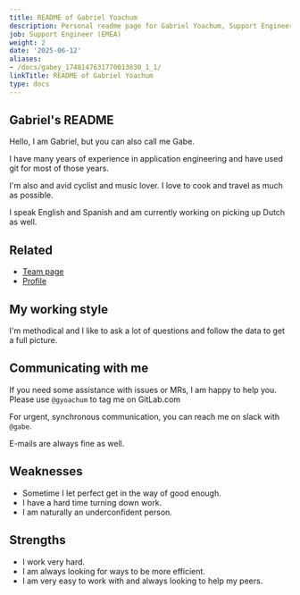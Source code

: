 ```yaml
---
title: README of Gabriel Yoachum
description: Personal readme page for Gabriel Yoachum, Support Engineer, GitLab
job: Support Engineer (EMEA)
weight: 2
date: '2025-06-12'
aliases:
- /docs/gabey_1748147631770013830_1_1/
linkTitle: README of Gabriel Yoachum
type: docs
---
```


## Gabriel's README

Hello, I am Gabriel, but you can also call me Gabe.

I have many years of experience in application engineering and have used git for most
of those years.

I'm also and avid cyclist and music lover. I love to cook and travel as much as possible.

I speak English and Spanish and am currently working on picking up Dutch as well.

## Related

* [Team page](/handbook/company/team/#gyoachum)
* [Profile](https://gitlab.com/gyoachum)

## My working style

I'm methodical and I like to ask a lot of questions and follow the data to get a full picture.

## Communicating with me

If you need some assistance with issues or MRs, I am happy to help you. Please use `@gyoachum` to tag me on GitLab.com

For urgent, synchronous communication, you can reach me on slack with `@gabe`.

E-mails are always fine as well.

## Weaknesses

* Sometime I let perfect get in the way of good enough.
* I have a hard time turning down work.
* I am naturally an underconfident person.

## Strengths

* I work very hard.
* I am always looking for ways to be more efficient.
* I am very easy to work with and always looking to help my peers.
